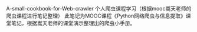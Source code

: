  A-small-cookbook-for-Web-crawler
个人爬虫课程学习（根据mooc嵩天老师的爬虫课程进行笔记整理）
此笔记为MOOC课程《Python网络爬虫与信息提取》课堂笔记，根据嵩天老师的课堂演示整理出的爬虫小手册。
